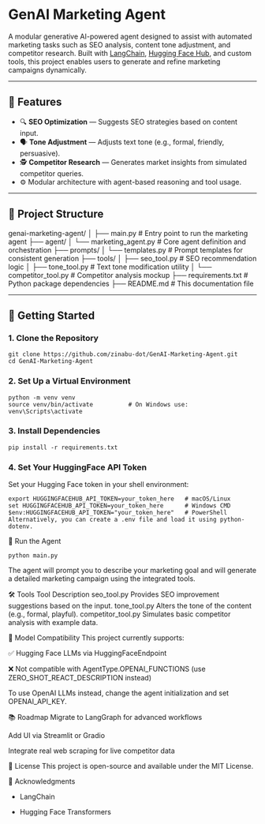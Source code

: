 # GenAI Marketing Agent

A modular generative AI-powered agent designed to assist with automated marketing tasks such as SEO analysis, content tone adjustment, and competitor research. Built with [LangChain](https://www.langchain.com/), [Hugging Face Hub](https://huggingface.co/), and custom tools, this project enables users to generate and refine marketing campaigns dynamically.

---

## 🧠 Features

- 🔍 **SEO Optimization** — Suggests SEO strategies based on content input.
- 🗣️ **Tone Adjustment** — Adjusts text tone (e.g., formal, friendly, persuasive).
- 🕵️ **Competitor Research** — Generates market insights from simulated competitor queries.
- ⚙️ Modular architecture with agent-based reasoning and tool usage.

---

## 📁 Project Structure

genai-marketing-agent/
│
├── main.py # Entry point to run the marketing agent
├── agent/
│ └── marketing_agent.py # Core agent definition and orchestration
├── prompts/
│ └── templates.py # Prompt templates for consistent generation
├── tools/
│ ├── seo_tool.py # SEO recommendation logic
│ ├── tone_tool.py # Text tone modification utility
│ └── competitor_tool.py # Competitor analysis mockup
├── requirements.txt # Python package dependencies
├── README.md # This documentation file


---

## 🚀 Getting Started

### 1. Clone the Repository

```
git clone https://github.com/zinabu-dot/GenAI-Marketing-Agent.git
cd GenAI-Marketing-Agent
```

### 2. Set Up a Virtual Environment

```
python -m venv venv
source venv/bin/activate          # On Windows use: venv\Scripts\activate
```

### 3. Install Dependencies

```
pip install -r requirements.txt
```

### 4. Set Your HuggingFace API Token
Set your Hugging Face token in your shell environment:

```
export HUGGINGFACEHUB_API_TOKEN=your_token_here   # macOS/Linux
set HUGGINGFACEHUB_API_TOKEN=your_token_here      # Windows CMD
$env:HUGGINGFACEHUB_API_TOKEN="your_token_here"   # PowerShell
Alternatively, you can create a .env file and load it using python-dotenv.
```

🏃 Run the Agent

```
python main.py
```

The agent will prompt you to describe your marketing goal and will generate a detailed marketing campaign using the integrated tools.

🛠 Tools
Tool	Description
seo_tool.py	Provides SEO improvement suggestions based on the input.
tone_tool.py	Alters the tone of the content (e.g., formal, playful).
competitor_tool.py	Simulates basic competitor analysis with example data.

🔄 Model Compatibility
This project currently supports:

✅ Hugging Face LLMs via HuggingFaceEndpoint

❌ Not compatible with AgentType.OPENAI_FUNCTIONS (use ZERO_SHOT_REACT_DESCRIPTION instead)

To use OpenAI LLMs instead, change the agent initialization and set OPENAI_API_KEY.

📚 Roadmap
 Migrate to LangGraph for advanced workflows

 Add UI via Streamlit or Gradio

 Integrate real web scraping for live competitor data

📄 License
This project is open-source and available under the MIT License.

🙌 Acknowledgments
- LangChain

- Hugging Face Transformers